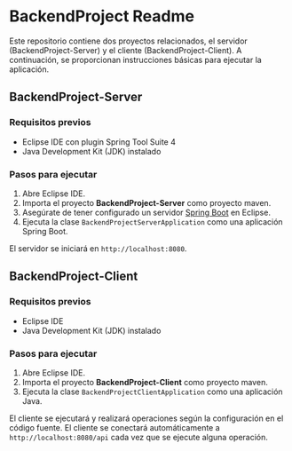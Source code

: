 # BackendProject Readme

Este repositorio contiene dos proyectos relacionados, el servidor (BackendProject-Server) y el cliente (BackendProject-Client). A continuación, se proporcionan instrucciones básicas para ejecutar la aplicación.

## BackendProject-Server

### Requisitos previos
- Eclipse IDE con plugin Spring Tool Suite 4
- Java Development Kit (JDK) instalado

### Pasos para ejecutar
1. Abre Eclipse IDE.
2. Importa el proyecto **BackendProject-Server** como proyecto maven.
3. Asegúrate de tener configurado un servidor [Spring Boot](https://spring.io/guides/gs/spring-boot/) en Eclipse.
4. Ejecuta la clase `BackendProjectServerApplication` como una aplicación Spring Boot.

El servidor se iniciará en `http://localhost:8080`.

## BackendProject-Client

### Requisitos previos
- Eclipse IDE
- Java Development Kit (JDK) instalado

### Pasos para ejecutar
1. Abre Eclipse IDE.
2. Importa el proyecto **BackendProject-Client** como proyecto maven.
3. Ejecuta la clase `BackendProjectClientApplication` como una aplicación Java.

El cliente se ejecutará y realizará operaciones según la configuración en el código fuente. El cliente se conectará automáticamente a `http://localhost:8080/api` cada vez que se ejecute alguna operación.
